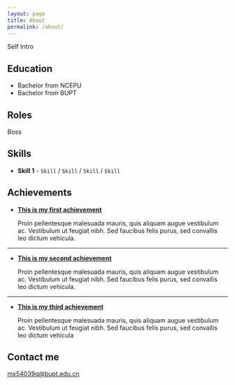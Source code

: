 ```yaml
---
layout: page
title: About
permalink: /about/
---
```


Self Intro

## Education

* Bachelor from NCEPU
* Bachelor from BUPT

## Roles

Boss

## Skills

* **Skill 1** - `Skill` / `Skill` / `Skill` / `Skill`
 
    
## Achievements


* [**This is my first achievement**](#) 
   
   Proin pellentesque malesuada mauris, quis aliquam augue vestibulum ac. Vestibulum ut feugiat nibh. Sed faucibus felis purus, sed convallis leo dictum vehicula.

***

* [**This is my second achievement**](#) 

    Proin pellentesque malesuada mauris, quis aliquam augue vestibulum ac. Vestibulum ut feugiat nibh. Sed faucibus felis purus, sed convallis leo dictum vehicula.

***

* [**This is my third achievement**](#) 

   Proin pellentesque malesuada mauris, quis aliquam augue vestibulum ac. Vestibulum ut feugiat nibh. Sed faucibus felis purus, sed convallis leo dictum vehicula


## Contact me

[mx54039q@bupt.edu.cn](mailto:mx54039q@bupu.edu.cn)